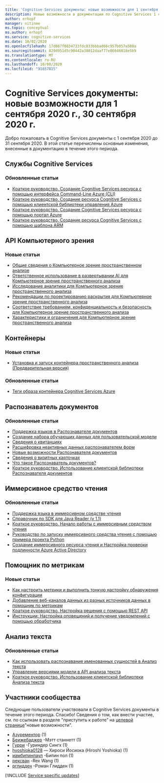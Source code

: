 ```yaml
---
title: 'Cognitive Services документы: новые возможности для 1 сентября 2020 г., 30 сентября 2020 г.'
description: Новые возможности в документации по Cognitive Services 1 сентября 2020 г. 30 сентября 2020.
author: erhopf
manager: nitinme
ms.topic: conceptual
ms.author: erhopf
ms.service: cognitive-services
ms.date: 10/02/2020
ms.openlocfilehash: 17d887f0834733fdc833bbbad66c957b057a588a
ms.sourcegitcommit: 829d951d5c90442a38012daaf77e86046018e5b9
ms.translationtype: MT
ms.contentlocale: ru-RU
ms.lasthandoff: 10/08/2020
ms.locfileid: "91857815"
---
```

# <a name="cognitive-services-docs-whats-new-for-september-1-2020---september-30-2020"></a>Cognitive Services документы: новые возможности для 1 сентября 2020 г., 30 сентября 2020 г.

Добро пожаловать в Cognitive Services документы с 1 сентября 2020 до 31 сентября 2020. В этой статье перечислены основные изменения, внесенные в документацию в течение этого периода.

## <a name="cognitive-services"></a>Службы Cognitive Services

### <a name="updated-articles"></a>Обновленные статьи

- [Краткое руководство. Создание Cognitive Services ресурса с помощью интерфейса Command-Line Azure (CLI)](cognitive-services-apis-create-account-cli.md)
- [Краткое руководство. Создание ресурса Cognitive Services с помощью клиентской библиотеки управления Azure](cognitive-services-apis-create-account-client-library.md)
- [Краткое руководство. Создание Cognitive Services ресурса с помощью портал Azure](cognitive-services-apis-create-account.md)
- [Краткое руководство. Создание ресурса Cognitive Services с помощью шаблона ARM](create-account-resource-manager-template.md)

## <a name="computer-vision"></a>API Компьютерного зрения

### <a name="new-articles"></a>Новые статьи

- [Общие сведения о Компьютерное зрение пространственном анализе](https://docs.microsoft.com/legal/cognitive-services/computer-vision/intro-to-spatial-analysis-public-preview?context=/azure/cognitive-services/Computer-vision/context/context)
- [Ответственное использование в развертывании AI для Компьютерное зрение пространственного анализа](https://docs.microsoft.com/legal/cognitive-services/computer-vision/responsible-use-deployment?context=/azure/cognitive-services/Computer-vision/context/context)
- [Исследование аналитики для Компьютерное зрение пространственного анализа](https://docs.microsoft.com/legal/cognitive-services/computer-vision/research-insights?context=/azure/cognitive-services/Computer-vision/context/context)
- [Рекомендации по проектированию раскрытия для Компьютерное зрение пространственного анализа](https://docs.microsoft.com/legal/cognitive-services/computer-vision/disclosure-design?context=/azure/cognitive-services/Computer-vision/context/context)
- [Соответствие требованиям, конфиденциальность и безопасность для Компьютерное зрение пространственного анализа](https://docs.microsoft.com/legal/cognitive-services/computer-vision/compliance-privacy-security-2?context=/azure/cognitive-services/Computer-vision/context/context)
- [Характеристики и ограничения для Компьютерное зрение пространственного анализа](https://docs.microsoft.com/legal/cognitive-services/computer-vision/accuracy-and-limitations?context=/azure/cognitive-services/Computer-vision/context/context)

## <a name="containers"></a>Контейнеры

### <a name="new-articles"></a>Новые статьи

- [Установка и запуск контейнера пространственного анализа (Предварительная версия)](/azure/cognitive-services/computer-vision/spatial-analysis-container.md)

### <a name="updated-articles"></a>Обновленные статьи

- [Теги образа контейнера Cognitive Services Azure](/azure/cognitive-services/containers/container-image-tags.md)

## <a name="form-recognizer"></a>Распознаватель документов

### <a name="updated-articles"></a>Обновленные статьи

- [Поддержка языков в Распознавателе документов](/azure/cognitive-services/form-recognizer/language-support.md)
- [Создание набора обучающих данных для пользовательской модели](/azure/cognitive-services/form-recognizer/build-training-data-set.md)
- [Сведения о квитанциях](/azure/cognitive-services/form-recognizer/concept-receipts.md)
- [Расшифровка неактивных данных распознавателем форм](/azure/cognitive-services/form-recognizer/form-recognizer-encryption-of-data-at-rest.md)
- [Новые возможности Распознавателя документов](/azure/cognitive-services/form-recognizer/whats-new.md)
- [Сведения о визитных карточках](/azure/cognitive-services/form-recognizer/concept-business-cards.md)
- [Что такое Распознаватель документов?](/azure/cognitive-services/form-recognizer/overview.md)
- [Краткое руководство. Использование клиентской библиотеки Распознавателя документов](/azure/cognitive-services/form-recognizer/quickstarts/client-library.md)

## <a name="immersive-reader"></a>Иммерсивное средство чтения

### <a name="updated-articles"></a>Обновленные статьи

- [Поддержка языка в иммерсивном средстве чтения](/azure/cognitive-services/immersive-reader/language-support.md)
- [Справочник по SDK для Java Reader (v 1.1)](/azure/cognitive-services/immersive-reader/reference.md)
- [Краткое руководство. Начало работы с иммерсивным средством чтения](/azure/cognitive-services/immersive-reader/quickstarts/client-libraries.md)
- [Руководство по запуску иммерсивного средства чтения с помощью примера проекта Python](/azure/cognitive-services/immersive-reader/tutorial-python.md)
- [Создание иммерсивного ресурса чтения и Настройка проверки подлинности Azure Active Directory](/azure/cognitive-services/immersive-reader/how-to-create-immersive-reader.md)

## <a name="metrics-advisor"></a>Помощник по метрикам

### <a name="new-articles"></a>Новые статьи

- [Как настроить метрики и выполнить тонкую настройку обнаружения конфигурации](/azure/cognitive-services/metrics-advisor/how-tos/configure-metrics.md)
- [Добавление веб-каналов данных из разных источников данных в помощник по метрикам](/azure/cognitive-services/metrics-advisor/data-feeds-from-different-sources.md)
- [Краткое руководство. Настройка решения с помощью REST API](/azure/cognitive-services/metrics-advisor/quickstarts/rest-api.md)
- [Инструкции: Настройка оповещений и получение уведомлений с помощью обработчика](/azure/cognitive-services/metrics-advisor/how-tos/alerts.md)

## <a name="text-analytics"></a>Анализ текста

### <a name="updated-articles"></a>Обновленные статьи

- [Как использовать распознавание именованных сущностей в Анализ текста](/azure/cognitive-services/text-analytics/how-tos/text-analytics-how-to-entity-linking.md)
- [Управление версиями модели в API анализа текста](/azure/cognitive-services/text-analytics/concepts/model-versioning.md)
- [Краткое руководство. Использование клиентской библиотеки Анализа текста](/azure/cognitive-services/text-analytics/quickstarts/text-analytics-sdk.md)

## <a name="community-contributors"></a>Участники сообщества

Следующие пользователи участвовали в Cognitive Services документы в течение этого периода. Спасибо! Сведения о том, как внести участие, см. по ссылкам в разделе "приступить к работе" на [целевой странице](index.yml)"новые возможности".

- [Азурементор](https://github.com/AzureMentor) (1)
- [Беижебаджер](https://github.com/BeigeBadger) -Мэтт станнетт (1)
- [Гурри](https://github.com/gurry) -Гуриндер Сингх (1)
- [hyoshioka0128](https://github.com/hyoshioka0128) — Хироси Йосиока (Hiroshi Yoshioka) (1)
- [иамбипинпаул](https://github.com/iAmBipinPaul) -Бипин пол (1)
- [рексван](https://github.com/rexwan) -Rex Wang (1)
- [рглидден](https://github.com/rglidden) -Роман Глидден (1)

[!INCLUDE [Service specific updates](./includes/service-specific-updates.md)]
